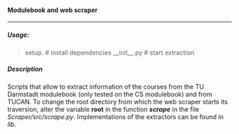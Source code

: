 #### Modulebook and web scraper
---
##### Usage:
> setup. # install dependencies
> \_\_init\_\_.py # start extraction
##### Description
Scripts that allow to extract information of the courses from the TU Darmstadt modulebook (only tested on the CS modulebook) and from TUCAN. To change the root directory from which the web scraper starts its traversion, alter the variable **root** in the function **_scrape_** in the file _Scraper/src/scrape.py_. Implementations of the extractors can be found in _lib_.